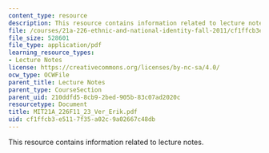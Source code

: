 ```yaml
---
content_type: resource
description: This resource contains information related to lecture notes.
file: /courses/21a-226-ethnic-and-national-identity-fall-2011/cf1ffcb3e5117f35a02c9a02667c48db_MIT21A_226F11_23_Ver_Erik.pdf
file_size: 528601
file_type: application/pdf
learning_resource_types:
- Lecture Notes
license: https://creativecommons.org/licenses/by-nc-sa/4.0/
ocw_type: OCWFile
parent_title: Lecture Notes
parent_type: CourseSection
parent_uid: 210ddfd5-8cb9-2bed-905b-83c07ad2020c
resourcetype: Document
title: MIT21A_226F11_23_Ver_Erik.pdf
uid: cf1ffcb3-e511-7f35-a02c-9a02667c48db
---
```

This resource contains information related to lecture notes.